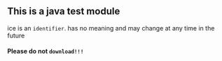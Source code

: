 ## This is a java test module

ice is an `identifier`. has no meaning and may change at any time in the future

#### Please do not `download!!!`